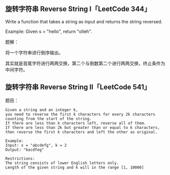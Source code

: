 ## 旋转字符串 Reverse String I「LeetCode 344」

Write a function that takes a string as input and returns the string reversed.

Example:
Given s = "hello", return "olleh".

题解：

将一个字符串进行倒序输出。

其实就是首尾字符进行两两交换，第二个与倒数第二个进行两两交换，终止条件为中间字符。

## 旋转字符串 Reverse String II「LeetCode 541」

题目：

```
Given a string and an integer k, 
you need to reverse the first k characters for every 2k characters counting from the start of the string.
If there are less than k characters left, reverse all of them. 
If there are less than 2k but greater than or equal to k characters, 
then reverse the first k characters and left the other as original.

Example:
Input: s = "abcdefg", k = 2
Output: "bacdfeg"

Restrictions:
The string consists of lower English letters only.
Length of the given string and k will in the range [1, 10000]
```
